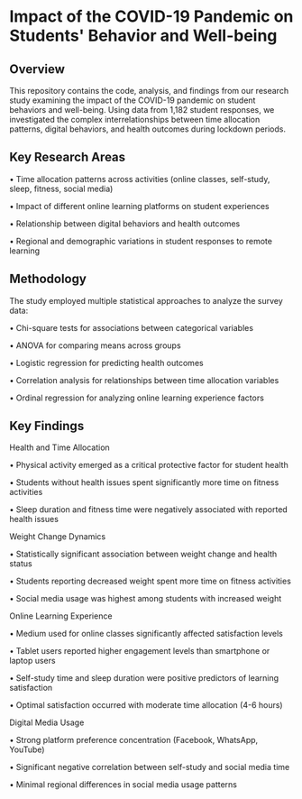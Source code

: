 # Impact of the COVID-19 Pandemic on Students' Behavior and Well-being

## Overview

This repository contains the code, analysis, and findings from our research study examining the impact of the COVID-19 pandemic on student behaviors and well-being. Using data from 1,182 student responses, we investigated the complex interrelationships between time allocation patterns, digital behaviors, and health outcomes during lockdown periods.

## Key Research Areas

•	Time allocation patterns across activities (online classes, self-study, sleep, fitness, social media)

•	Impact of different online learning platforms on student experiences

•	Relationship between digital behaviors and health outcomes

•	Regional and demographic variations in student responses to remote learning

## Methodology

The study employed multiple statistical approaches to analyze the survey data:

•	Chi-square tests for associations between categorical variables

•	ANOVA for comparing means across groups

•	Logistic regression for predicting health outcomes

•	Correlation analysis for relationships between time allocation variables

•	Ordinal regression for analyzing online learning experience factors

## Key Findings

Health and Time Allocation

•	Physical activity emerged as a critical protective factor for student health

•	Students without health issues spent significantly more time on fitness activities

•	Sleep duration and fitness time were negatively associated with reported health issues

Weight Change Dynamics

•	Statistically significant association between weight change and health status

•	Students reporting decreased weight spent more time on fitness activities

•	Social media usage was highest among students with increased weight

Online Learning Experience

•	Medium used for online classes significantly affected satisfaction levels

•	Tablet users reported higher engagement levels than smartphone or laptop users

•	Self-study time and sleep duration were positive predictors of learning satisfaction

•	Optimal satisfaction occurred with moderate time allocation (4-6 hours)

Digital Media Usage

•	Strong platform preference concentration (Facebook, WhatsApp, YouTube)

•	Significant negative correlation between self-study and social media time

•	Minimal regional differences in social media usage patterns












